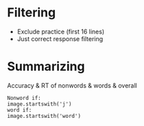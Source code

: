 # Filtering

* Exclude practice (first 16 lines)
* Just correct response filtering

# Summarizing

Accuracy & RT of nonwords & words & overall

    Nonword if:
	image.startswith('j')
    word if:
	image.startswith('word')
